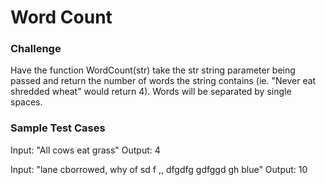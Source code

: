 
# Word Count

### Challenge

Have the function WordCount(str) take the str string parameter being passed and return the number of words the string contains (ie. "Never eat shredded wheat" would return 4). Words will be separated by single spaces.

### Sample Test Cases

Input: "All cows eat grass"
Output: 4

Input: "lane   cborrowed, why of sd f ,,  dfgdfg gdfggd gh blue"
Output: 10

